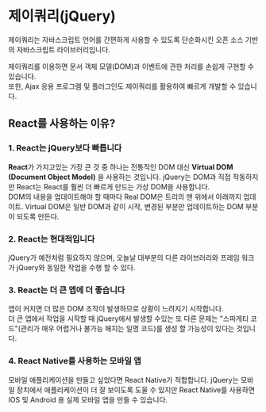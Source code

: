 # 제이쿼리(jQuery)
제이쿼리는 자바스크립트 언어를 간편하게 사용할 수 있도록 단순화시킨 오픈 소스 기반의 자바스크립트 라이브러리입니다.    
   
제이쿼리를 이용하면 문서 객체 모델(DOM)과 이벤트에 관한 처리를 손쉽게 구현할 수 있습니다.   
또한, Ajax 응용 프로그램 및 플러그인도 제이쿼리를 활용하여 빠르게 개발할 수 있습니다.

## React를 사용하는 이유?
### 1. React는 jQuery보다 빠릅니다
**React**가 가지고있는 가장 큰 것 중 하나는 전통적인 DOM 대신 **Virtual DOM (Document Object Model)** 을 사용하는 것입니다. jQuery는 DOM과 직접 작동하지만 React는 React를 훨씬 더 빠르게 만드는 가상 DOM을 사용합니다.   
DOM의 내용을 업데이트해야 할 때마다 Real DOM은 트리의 맨 위에서 아래까지 업데이트. Virtual DOM은 일반 DOM과 같이 시작, 변경된 부분만 업데이트하는  DOM 부분이 되도록 만든다.   
### 2. React는 현대적입니다
jQuery가 예전처럼 필요하지 않으며, 오늘날 대부분의 다른 라이브러리와 프레임 워크가 jQuery와 동일한 작업을 수행 할 수 있다.
### 3. React는 더 큰 앱에 더 좋습니다
앱이 커지면 더 많은 DOM 조작이 발생하므로 상황이 느려지기 시작합니다.   
더 큰 앱에서 작업을 시작할 때 jQuery에서 발생할 수있는 또 다른 문제는 "스파게티 코드"(관리가 매우 어렵거나 불가능 해지는 일명 코드)를 생성 할 가능성이 있다는 것입니다.
### 4. React Native를 사용하는 모바일 앱
모바일 애플리케이션을 만들고 싶었다면 React Native가 적합합니다.  jQuery는 모바일 장치에서 애플리케이션이 더 잘 보이도록 도울 수 있지만 React Native를 사용하면 IOS 및 Android 용 실제 모바일 앱을 만들 수 있습니다.

